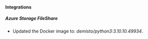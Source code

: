 #### Integrations
##### Azure Storage FileShare
- Updated the Docker image to: *demisto/python3:3.10.10.49934*.
